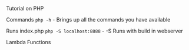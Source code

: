 Tutorial on PHP


Commands
``php -h`` - Brings up all the commands you have available

Runs index.php
``php -S localhost:8888`` - -S Runs with build in webserver

Lambda Functions
